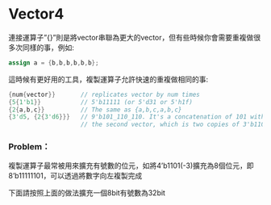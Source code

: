 # Vector4

連接運算子”{}”則是將vector串聯為更大的vector，但有些時候你會需要重複做很多次同樣的事，例如:

```verilog
assign a = {b,b,b,b,b,b};
```

這時候有更好用的工具，複製運算子允許快速的重複做相同的事:

```verilog
{num{vector}}       // replicates vector by num times
{5{1'b1}}           // 5'b11111 (or 5'd31 or 5'h1f)
{2{a,b,c}}          // The same as {a,b,c,a,b,c}
{3'd5, {2{3'd6}}}   // 9'b101_110_110. It's a concatenation of 101 with
                    // the second vector, which is two copies of 3'b110.
```

### Problem：

複製運算子最常被用來擴充有號數的位元，如將4’b1101(-3)擴充為8個位元，即8’b11111101，可以透過將數字向左複製完成

下面請按照上面的做法擴充一個8bit有號數為32bit